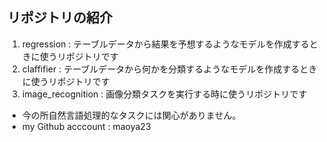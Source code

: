 ## リポジトリの紹介

1. regression : テーブルデータから結果を予想するようなモデルを作成するときに使うリポジトリです
1. claffifier : テーブルデータから何かを分類するようなモデルを作成するときに使うリポジトリです
1. image_recognition : 画像分類タスクを実行する時に使うリポジトリです

- 今の所自然言語処理的なタスクには関心がありません。
-  my Github acccount : maoya23
